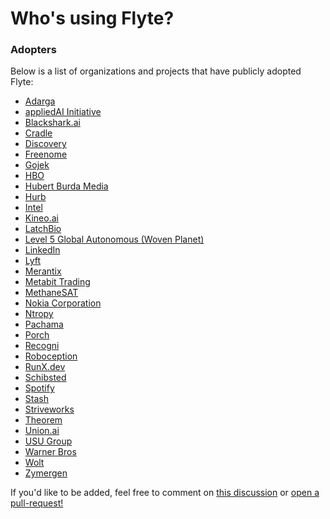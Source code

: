 # Who's using Flyte?

### Adopters
Below is a list of organizations and projects that have publicly adopted Flyte:

<!-- **NOTE**
Please maintain an alphabetical order in the following list -->

- [Adarga](https://www.adarga.ai/)
- [appliedAI Initiative](https://appliedai.de)
- [Blackshark.ai](https://blackshark.ai/)
- [Cradle](https://cradle.bio)
- [Discovery](https://www.discovery.com/)
- [Freenome](https://www.freenome.com/)
- [Gojek](https://www.gojek.io/)
- [HBO](https://www.hbo.com/)
- [Hubert Burda Media](https://www.burda.com/en/)
- [Hurb](https://www.hurb.com/)
- [Intel](https://www.intel.com/)
- [Kineo.ai](https://www.kineo.ai/)
- [LatchBio](https://www.latch.bio/)
- [Level 5 Global Autonomous (Woven Planet)](https://level-5.global/)
- [LinkedIn](https://www.linkedin.com/)
- [Lyft](https://www.lyft.com/)
- [Merantix](https://www.merantix.com/)
- [Metabit Trading](https://www.metabit-trading.com/home)
- [MethaneSAT](https://www.methanesat.org/)
- [Nokia Corporation](https://www.nokia.com/)
- [Ntropy](https://ntropy.com/)
- [Pachama](https://pachama.com/)
- [Porch](https://porch.com)
- [Recogni](https://www.recogni.com/)
- [Roboception]()
- [RunX.dev](https://runx.dev/)
- [Schibsted](https://schibsted.com/)
- [Spotify](https://www.spotify.com/)
- [Stash](https://www.stash.com/)
- [Striveworks](https://striveworks.us/)
- [Theorem](https://www.theoremlp.com/)
- [Union.ai](https://union.ai/)
- [USU Group](https://www.usu.com/)
- [Warner Bros](https://www.warnerbros.com/)
- [Wolt](https://www.wolt.com)
- [Zymergen](https://www.zymergen.com/)

If you'd like to be added, feel free to comment on [this discussion](https://github.com/flyteorg/flyte/discussions/3326) or [open a pull-request!](https://github.com/flyteorg/community/edit/main/ADOPTERS.md)
